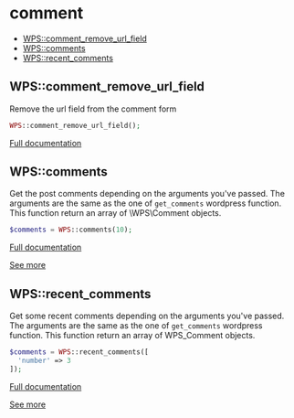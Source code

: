# comment

- [WPS::comment_remove_url_field](#WPS_comment_remove_url_field)
- [WPS::comments](#WPS_comments)
- [WPS::recent_comments](#WPS_recent_comments)
<a name="WPS_comment_remove_url_field"></a>
## WPS::comment_remove_url_field
Remove the url field from the comment form

```php
WPS::comment_remove_url_field();
```

[Full documentation](/doc/src/functions/comment/comment_remove_url_field.md)

<a name="WPS_comments"></a>
## WPS::comments
Get the post comments depending on the arguments you've passed.
The arguments are the same as the one of `get_comments` wordpress function.
This function return an array of \WPS\Comment objects.

```php
$comments = WPS::comments(10);
```

[Full documentation](/doc/src/functions/comment/comments.md)

[See more](https://codex.wordpress.org/Function_Reference/get_comments)

<a name="WPS_recent_comments"></a>
## WPS::recent_comments
Get some recent comments depending on the arguments you've passed.
The arguments are the same as the one of `get_comments` wordpress function.
This function return an array of WPS_Comment objects.
```php
$comments = WPS::recent_comments([
  'number' => 3
]);
```

[Full documentation](/doc/src/functions/comment/recent_comments.md)

[See more](https://codex.wordpress.org/Function_Reference/get_comments)
